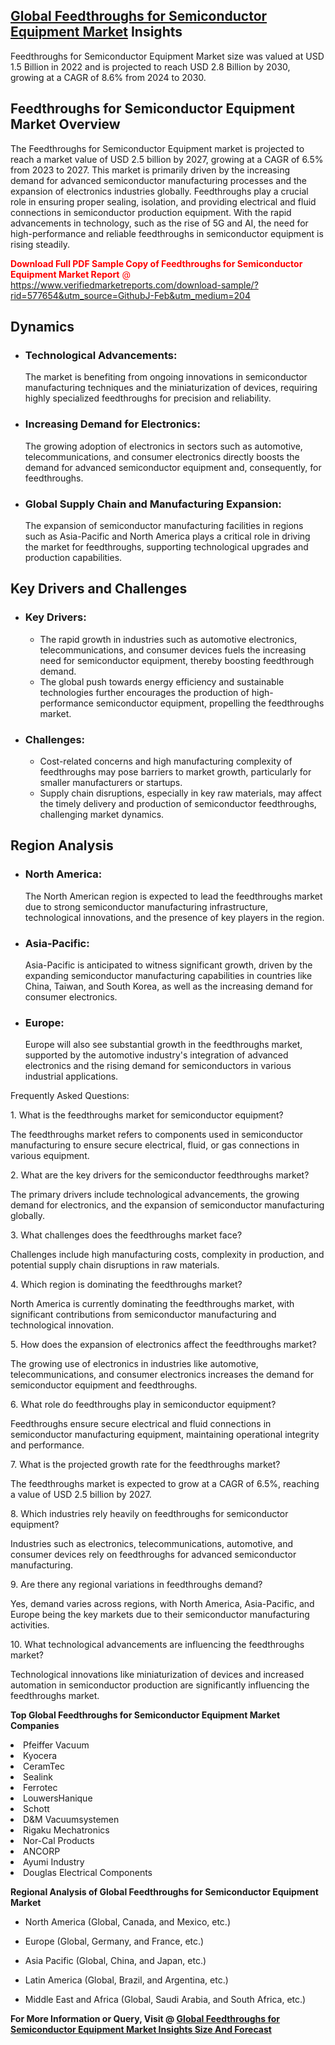 <h2><a href="https://www.verifiedmarketreports.com/download-sample/?rid=577654&amp;utm_source=GithubJ&amp;utm_medium=204" target="_blank">Global Feedthroughs for Semiconductor Equipment Market</a> Insights</h2><p>Feedthroughs for Semiconductor Equipment Market size was valued at USD 1.5 Billion in 2022 and is projected to reach USD 2.8 Billion by 2030, growing at a CAGR of 8.6% from 2024 to 2030.</p><p> <h2>Feedthroughs for Semiconductor Equipment Market Overview</h2> <p>The Feedthroughs for Semiconductor Equipment market is projected to reach a market value of USD 2.5 billion by 2027, growing at a CAGR of 6.5% from 2023 to 2027. This market is primarily driven by the increasing demand for advanced semiconductor manufacturing processes and the expansion of electronics industries globally. Feedthroughs play a crucial role in ensuring proper sealing, isolation, and providing electrical and fluid connections in semiconductor production equipment. With the rapid advancements in technology, such as the rise of 5G and AI, the need for high-performance and reliable feedthroughs in semiconductor equipment is rising steadily. <p><span class=""><span style="color: #ff0000;"><strong>Download Full PDF Sample Copy of Feedthroughs for Semiconductor Equipment Market Report</strong> @ </span><a href="https://www.verifiedmarketreports.com/download-sample/?rid=577654&amp;utm_source=GithubJ-Feb&amp;utm_medium=204" target="_blank">https://www.verifiedmarketreports.com/download-sample/?rid=577654&amp;utm_source=GithubJ-Feb&amp;utm_medium=204</a></span></p></p> <h2>Dynamics</h2> <ul> <li><h3>Technological Advancements:</h3> The market is benefiting from ongoing innovations in semiconductor manufacturing techniques and the miniaturization of devices, requiring highly specialized feedthroughs for precision and reliability.</li> <li><h3>Increasing Demand for Electronics:</h3> The growing adoption of electronics in sectors such as automotive, telecommunications, and consumer electronics directly boosts the demand for advanced semiconductor equipment and, consequently, for feedthroughs.</li> <li><h3>Global Supply Chain and Manufacturing Expansion:</h3> The expansion of semiconductor manufacturing facilities in regions such as Asia-Pacific and North America plays a critical role in driving the market for feedthroughs, supporting technological upgrades and production capabilities.</li> </ul> <h2>Key Drivers and Challenges</h2> <ul> <li><h3>Key Drivers:</h3> <ul> <li>The rapid growth in industries such as automotive electronics, telecommunications, and consumer devices fuels the increasing need for semiconductor equipment, thereby boosting feedthrough demand.</li> <li>The global push towards energy efficiency and sustainable technologies further encourages the production of high-performance semiconductor equipment, propelling the feedthroughs market.</li> </ul> </li> <li><h3>Challenges:</h3> <ul> <li>Cost-related concerns and high manufacturing complexity of feedthroughs may pose barriers to market growth, particularly for smaller manufacturers or startups.</li> <li>Supply chain disruptions, especially in key raw materials, may affect the timely delivery and production of semiconductor feedthroughs, challenging market dynamics.</li> </ul> </li> </ul> <h2>Region Analysis</h2> <ul> <li><h3>North America:</h3> The North American region is expected to lead the feedthroughs market due to strong semiconductor manufacturing infrastructure, technological innovations, and the presence of key players in the region.</li> <li><h3>Asia-Pacific:</h3> Asia-Pacific is anticipated to witness significant growth, driven by the expanding semiconductor manufacturing capabilities in countries like China, Taiwan, and South Korea, as well as the increasing demand for consumer electronics.</li> <li><h3>Europe:</h3> Europe will also see substantial growth in the feedthroughs market, supported by the automotive industry's integration of advanced electronics and the rising demand for semiconductors in various industrial applications.</li> </ul> <p>Frequently Asked Questions:</p> <p>1. What is the feedthroughs market for semiconductor equipment?</p> <p>The feedthroughs market refers to components used in semiconductor manufacturing to ensure secure electrical, fluid, or gas connections in various equipment.</p> <p>2. What are the key drivers for the semiconductor feedthroughs market?</p> <p>The primary drivers include technological advancements, the growing demand for electronics, and the expansion of semiconductor manufacturing globally.</p> <p>3. What challenges does the feedthroughs market face?</p> <p>Challenges include high manufacturing costs, complexity in production, and potential supply chain disruptions in raw materials.</p> <p>4. Which region is dominating the feedthroughs market?</p> <p>North America is currently dominating the feedthroughs market, with significant contributions from semiconductor manufacturing and technological innovation.</p> <p>5. How does the expansion of electronics affect the feedthroughs market?</p> <p>The growing use of electronics in industries like automotive, telecommunications, and consumer electronics increases the demand for semiconductor equipment and feedthroughs.</p> <p>6. What role do feedthroughs play in semiconductor equipment?</p> <p>Feedthroughs ensure secure electrical and fluid connections in semiconductor manufacturing equipment, maintaining operational integrity and performance.</p> <p>7. What is the projected growth rate for the feedthroughs market?</p> <p>The feedthroughs market is expected to grow at a CAGR of 6.5%, reaching a value of USD 2.5 billion by 2027.</p> <p>8. Which industries rely heavily on feedthroughs for semiconductor equipment?</p> <p>Industries such as electronics, telecommunications, automotive, and consumer devices rely on feedthroughs for advanced semiconductor manufacturing.</p> <p>9. Are there any regional variations in feedthroughs demand?</p> <p>Yes, demand varies across regions, with North America, Asia-Pacific, and Europe being the key markets due to their semiconductor manufacturing activities.</p> <p>10. What technological advancements are influencing the feedthroughs market?</p> <p>Technological innovations like miniaturization of devices and increased automation in semiconductor production are significantly influencing the feedthroughs market.</p> </p><p><strong>Top Global Feedthroughs for Semiconductor Equipment Market Companies</strong></p><div data-test-id=""><p><li>Pfeiffer Vacuum</li><li> Kyocera</li><li> CeramTec</li><li> Sealink</li><li> Ferrotec</li><li> LouwersHanique</li><li> Schott</li><li> D&M Vacuumsystemen</li><li> Rigaku Mechatronics</li><li> Nor-Cal Products</li><li> ANCORP</li><li> Ayumi Industry</li><li> Douglas Electrical Components</li></p><div><strong>Regional Analysis of&nbsp;Global Feedthroughs for Semiconductor Equipment Market</strong></div><ul><li dir="ltr"><p dir="ltr">North America&nbsp;(Global, Canada, and Mexico, etc.)</p></li><li dir="ltr"><p dir="ltr">Europe (Global, Germany, and France, etc.)</p></li><li dir="ltr"><p dir="ltr">Asia Pacific&nbsp;(Global, China, and Japan, etc.)</p></li><li dir="ltr"><p dir="ltr">Latin America&nbsp;(Global, Brazil, and Argentina, etc.)</p></li><li dir="ltr">Middle East and Africa&nbsp;(Global, Saudi Arabia, and South Africa, etc.)</li></ul><p><strong>For More Information or Query, Visit @&nbsp;</strong><strong><a href="https://www.verifiedmarketreports.com/product/feedthroughs-for-semiconductor-equipment-market/?utm_source=GithubJ&amp;utm_medium=204" target="_blank">Global Feedthroughs for Semiconductor Equipment Market Insights Size And Forecast</a></strong></p></div>
